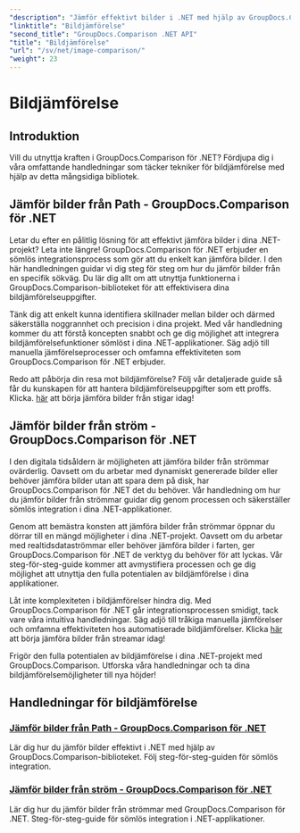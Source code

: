 ```yaml
---
"description": "Jämför effektivt bilder i .NET med hjälp av GroupDocs.Comparison-biblioteket. Steg-för-steg-handledningar för sömlös integration från sökväg eller ström."
"linktitle": "Bildjämförelse"
"second_title": "GroupDocs.Comparison .NET API"
"title": "Bildjämförelse"
"url": "/sv/net/image-comparison/"
"weight": 23
---
```


# Bildjämförelse


## Introduktion

Vill du utnyttja kraften i GroupDocs.Comparison för .NET? Fördjupa dig i våra omfattande handledningar som täcker tekniker för bildjämförelse med hjälp av detta mångsidiga bibliotek.

## Jämför bilder från Path - GroupDocs.Comparison för .NET

Letar du efter en pålitlig lösning för att effektivt jämföra bilder i dina .NET-projekt? Leta inte längre! GroupDocs.Comparison för .NET erbjuder en sömlös integrationsprocess som gör att du enkelt kan jämföra bilder. I den här handledningen guidar vi dig steg för steg om hur du jämför bilder från en specifik sökväg. Du lär dig allt om att utnyttja funktionerna i GroupDocs.Comparison-biblioteket för att effektivisera dina bildjämförelseuppgifter.

Tänk dig att enkelt kunna identifiera skillnader mellan bilder och därmed säkerställa noggrannhet och precision i dina projekt. Med vår handledning kommer du att förstå koncepten snabbt och ge dig möjlighet att integrera bildjämförelsefunktioner sömlöst i dina .NET-applikationer. Säg adjö till manuella jämförelseprocesser och omfamna effektiviteten som GroupDocs.Comparison för .NET erbjuder.

Redo att påbörja din resa mot bildjämförelse? Följ vår detaljerade guide så får du kunskapen för att hantera bildjämförelseuppgifter som ett proffs. Klicka. [här](./compare-images-from-path/) att börja jämföra bilder från stigar idag!

## Jämför bilder från ström - GroupDocs.Comparison för .NET

I den digitala tidsåldern är möjligheten att jämföra bilder från strömmar ovärderlig. Oavsett om du arbetar med dynamiskt genererade bilder eller behöver jämföra bilder utan att spara dem på disk, har GroupDocs.Comparison för .NET det du behöver. Vår handledning om hur du jämför bilder från strömmar guidar dig genom processen och säkerställer sömlös integration i dina .NET-applikationer.

Genom att bemästra konsten att jämföra bilder från strömmar öppnar du dörrar till en mängd möjligheter i dina .NET-projekt. Oavsett om du arbetar med realtidsdataströmmar eller behöver jämföra bilder i farten, ger GroupDocs.Comparison för .NET de verktyg du behöver för att lyckas. Vår steg-för-steg-guide kommer att avmystifiera processen och ge dig möjlighet att utnyttja den fulla potentialen av bildjämförelse i dina applikationer.

Låt inte komplexiteten i bildjämförelser hindra dig. Med GroupDocs.Comparison för .NET går integrationsprocessen smidigt, tack vare våra intuitiva handledningar. Säg adjö till tråkiga manuella jämförelser och omfamna effektiviteten hos automatiserade bildjämförelser. Klicka [här](./compare-images-from-stream/) att börja jämföra bilder från streamar idag!

Frigör den fulla potentialen av bildjämförelse i dina .NET-projekt med GroupDocs.Comparison. Utforska våra handledningar och ta dina bildjämförelsemöjligheter till nya höjder!
## Handledningar för bildjämförelse
### [Jämför bilder från Path - GroupDocs.Comparison för .NET](./compare-images-from-path/)
Lär dig hur du jämför bilder effektivt i .NET med hjälp av GroupDocs.Comparison-biblioteket. Följ steg-för-steg-guiden för sömlös integration.
### [Jämför bilder från ström - GroupDocs.Comparison för .NET](./compare-images-from-stream/)
Lär dig hur du jämför bilder från strömmar med GroupDocs.Comparison för .NET. Steg-för-steg-guide för sömlös integration i .NET-applikationer.